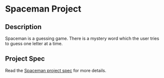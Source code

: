 # Spaceman Project

## Description
Spaceman is a guessing game.  There is a mystery word which the user tries to guess one letter at a time.  

## Project Spec
Read the [Spaceman project spec](https://docs.google.com/document/d/1OCX0CtMFNqDkU2GX8daw1F0jIPmxjSa66c7v-rlG8kc/edit) for more details.
